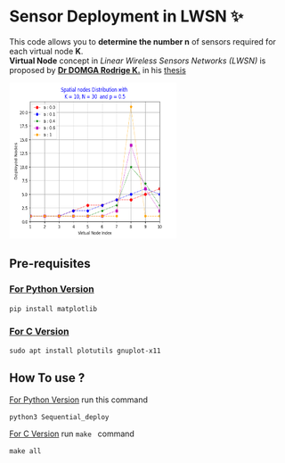 # Sensor Deployment in LWSN ✨
This code allows you to <strong>determine the number n</strong> of sensors required for each virtual node <strong>K</strong>.<br/>
<strong>Virtual Node</strong>  concept in <em>Linear Wireless Sensors Networks (LWSN)</em> is proposed by <strong>[Dr DOMGA Rodrige K.](https://cm.linkedin.com/in/rodrigue-domga-komguem-phd-311b2a20)</strong>
in his [thesis](https://tel.archives-ouvertes.fr/tel-03088530v2/document)

<img src="./python_version/resultats_seq.png" alt="grapic" width="300" height="280"/>

## Pre-requisites

### [For Python Version](./python_version/) 

```
pip install matplotlib
```

### [For C Version](./c_version/) 

```
sudo apt install plotutils gnuplot-x11
```

## How To use ?

[For Python Version](./python_version/) run this command
```
python3 Sequential_deploy
```

[For C Version](./C_version/) run `make ` command
```
make all
```
